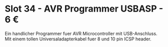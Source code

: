 # Slot 34 - AVR Programmer USBASP - 6 &euro;

Ein handlicher Programmer fuer AVR Microcontroller mit USB-Anschluss. Mit einem tollen Universaladapterkabel fuer 8 und 10 pin ICSP header.
